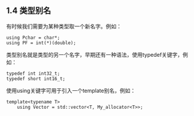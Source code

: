 ## 1.4 类型别名
有时候我们需要为某种类型取一个新名字。例如：

```
using Pchar = char*;
using PF = int(*)(double);
```
类型别名就是类型的另一个名字，早期还有一种语法，使用typedef关键字，例如：
```
typedef int int32_t;
typedef short int16_t;
```
使用using关键字可用于引入一个template别名，例如：
```
template<typename T>
    using Vector = std::vector<T, My_allocator<T>>;
```



